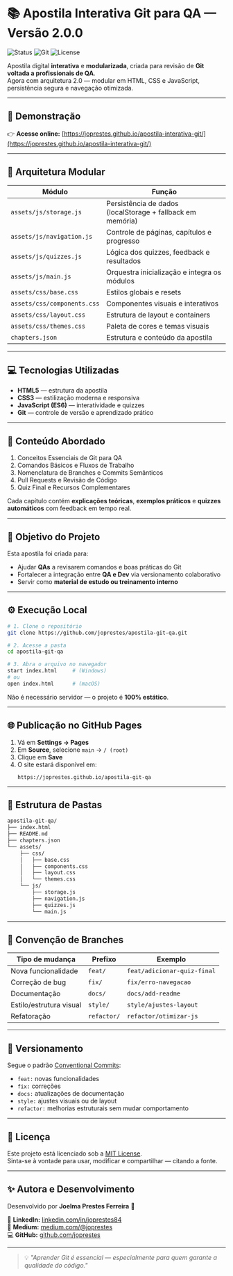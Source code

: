 # 📚 Apostila Interativa Git para QA — Versão 2.0.0

![Status](https://img.shields.io/badge/status-online-success?style=flat-square)
![Git](https://img.shields.io/badge/Git-para_QA-8B5CF6?style=flat-square)
![License](https://img.shields.io/badge/license-MIT-blue?style=flat-square)

Apostila digital **interativa** e **modularizada**, criada para revisão de **Git voltada a profissionais de QA**.  
Agora com arquitetura 2.0 — modular em HTML, CSS e JavaScript, persistência segura e navegação otimizada.

---

## 🚀 Demonstração

👉 **Acesse online:** [https://joprestes.github.io/apostila-interativa-git/](https://joprestes.github.io/apostila-interativa-git/)

---

## 🧩 Arquitetura Modular

| Módulo | Função |
|---------|--------|
| `assets/js/storage.js` | Persistência de dados (localStorage + fallback em memória) |
| `assets/js/navigation.js` | Controle de páginas, capítulos e progresso |
| `assets/js/quizzes.js` | Lógica dos quizzes, feedback e resultados |
| `assets/js/main.js` | Orquestra inicialização e integra os módulos |
| `assets/css/base.css` | Estilos globais e resets |
| `assets/css/components.css` | Componentes visuais e interativos |
| `assets/css/layout.css` | Estrutura de layout e containers |
| `assets/css/themes.css` | Paleta de cores e temas visuais |
| `chapters.json` | Estrutura e conteúdo da apostila |

---

## 💻 Tecnologias Utilizadas

- **HTML5** — estrutura da apostila  
- **CSS3** — estilização moderna e responsiva  
- **JavaScript (ES6)** — interatividade e quizzes  
- **Git** — controle de versão e aprendizado prático  

---

## 📖 Conteúdo Abordado

1. Conceitos Essenciais de Git para QA  
2. Comandos Básicos e Fluxos de Trabalho  
3. Nomenclatura de Branches e Commits Semânticos  
4. Pull Requests e Revisão de Código  
5. Quiz Final e Recursos Complementares  

Cada capítulo contém **explicações teóricas**, **exemplos práticos** e **quizzes automáticos** com feedback em tempo real.

---

## 🧠 Objetivo do Projeto

Esta apostila foi criada para:
- Ajudar **QAs** a revisarem comandos e boas práticas do Git  
- Fortalecer a integração entre **QA e Dev** via versionamento colaborativo  
- Servir como **material de estudo ou treinamento interno**  

---

## ⚙️ Execução Local

```bash
# 1. Clone o repositório
git clone https://github.com/joprestes/apostila-git-qa.git

# 2. Acesse a pasta
cd apostila-git-qa

# 3. Abra o arquivo no navegador
start index.html     # (Windows)
# ou
open index.html      # (macOS)
```

Não é necessário servidor — o projeto é **100% estático**.

---

## 🌐 Publicação no GitHub Pages

1. Vá em **Settings → Pages**  
2. Em **Source**, selecione `main` → `/ (root)`  
3. Clique em **Save**  
4. O site estará disponível em:
   ```
   https://joprestes.github.io/apostila-git-qa
   ```

---

## 🧱 Estrutura de Pastas

```bash
apostila-git-qa/
├── index.html
├── README.md
├── chapters.json
└── assets/
    ├── css/
    │   ├── base.css
    │   ├── components.css
    │   ├── layout.css
    │   └── themes.css
    └── js/
        ├── storage.js
        ├── navigation.js
        ├── quizzes.js
        └── main.js
```

---

## 🧭 Convenção de Branches

| Tipo de mudança | Prefixo | Exemplo |
|-----------------|----------|---------|
| Nova funcionalidade | `feat/` | `feat/adicionar-quiz-final` |
| Correção de bug | `fix/` | `fix/erro-navegacao` |
| Documentação | `docs/` | `docs/add-readme` |
| Estilo/estrutura visual | `style/` | `style/ajustes-layout` |
| Refatoração | `refactor/` | `refactor/otimizar-js` |

---

## 🧾 Versionamento

Segue o padrão [Conventional Commits](https://www.conventionalcommits.org/):  
- `feat:` novas funcionalidades  
- `fix:` correções  
- `docs:` atualizações de documentação  
- `style:` ajustes visuais ou de layout  
- `refactor:` melhorias estruturais sem mudar comportamento  

---

## 🪪 Licença

Este projeto está licenciado sob a [MIT License](LICENSE).  
Sinta-se à vontade para usar, modificar e compartilhar — citando a fonte.

---

## ✨ Autora e Desenvolvimento

Desenvolvido por **Joelma Prestes Ferreira** 💜  

🔗 **LinkedIn:** [linkedin.com/in/joprestes84](https://www.linkedin.com/in/joprestes84/)  
📝 **Medium:** [medium.com/@joprestes](https://medium.com/@joprestes)  
💻 **GitHub:** [github.com/joprestes](https://github.com/joprestes)

---

> 💡 *"Aprender Git é essencial — especialmente para quem garante a qualidade do código."*
